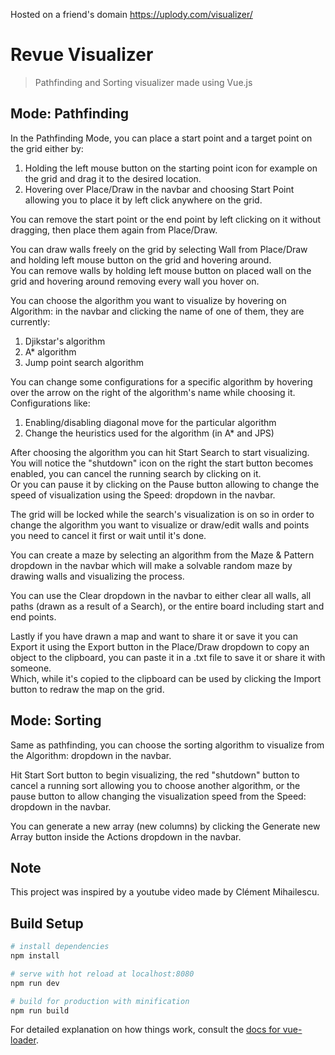 Hosted on a friend's domain https://uplody.com/visualizer/

# Revue Visualizer

> Pathfinding and Sorting visualizer made using Vue.js

## Mode: Pathfinding
In the Pathfinding Mode, you can place a start point and a target point on the grid either by:
1) Holding the left mouse button on the starting point icon for example on the grid and drag it to the desired location.
2) Hovering over Place/Draw in the navbar and choosing Start Point allowing you to place it by left click anywhere on the grid.

You can remove the start point or the end point by left clicking on it without dragging, then place them again from Place/Draw.<br>

You can draw walls freely on the grid by selecting Wall from Place/Draw and holding left mouse button on the grid and hovering around.  
You can remove walls by holding left mouse button on placed wall on the grid and hovering around removing every wall you hover on.<br>

You can choose the algorithm you want to visualize by hovering on Algorithm: in the navbar and clicking the name of one of them, they are currently:
1) Djikstar's algorithm
2) A* algorithm
3) Jump point search algorithm

You can change some configurations for a specific algorithm by hovering over the arrow on the right of the algorithm's name while choosing it.
Configurations like:
1) Enabling/disabling diagonal move for the particular algorithm
2) Change the heuristics used for the algorithm (in A* and JPS)<br>

After choosing the algorithm you can hit Start Search to start visualizing.  
You will notice the "shutdown" icon on the right the start button becomes enabled, you can cancel the running search by clicking on it.  
Or you can pause it by clicking on the Pause button allowing to change the speed of visualization using the Speed: dropdown in the navbar.<br>

The grid will be locked while the search's visualization is on so in order to change the algorithm you want to visualize or draw/edit walls and points you need to cancel it first or wait until it's done.<br>

You can create a maze by selecting an algorithm from the Maze & Pattern dropdown in the navbar which will make a solvable random maze by drawing walls and visualizing the process.<br>

You can use the Clear dropdown in the navbar to either clear all walls, all paths (drawn as a result of a Search), or the entire board including start and end points.<br>

Lastly if you have drawn a map and want to share it or save it you can Export it using the Export button in the Place/Draw dropdown to copy an object to the clipboard, you can paste it in a .txt file to save it or share it with someone.  
Which, while it's copied to the clipboard can be used by clicking the Import button to redraw the map on the grid.<br>

## Mode: Sorting
Same as pathfinding, you can choose the sorting algorithm to visualize from the Algorithm: dropdown in the navbar.<br>

Hit Start Sort button to begin visualizing, the red "shutdown" button to cancel a running sort allowing you to choose another algorithm, or the pause button to allow changing the visualization speed from the Speed: dropdown in the navbar.<br>

You can generate a new array (new columns) by clicking the Generate new Array button inside the Actions dropdown in the navbar.<br>

## Note
This project was inspired by a youtube video made by Clément Mihailescu.<br>

## Build Setup

``` bash
# install dependencies
npm install

# serve with hot reload at localhost:8080
npm run dev

# build for production with minification
npm run build
```
For detailed explanation on how things work, consult the [docs for vue-loader](http://vuejs.github.io/vue-loader).


